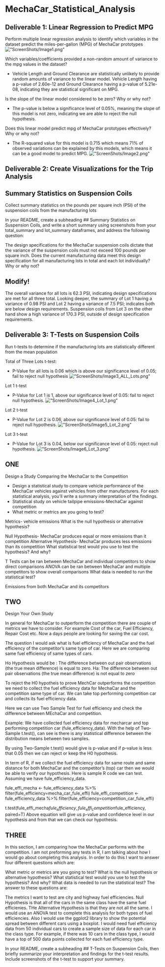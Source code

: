 # MechaCar_Statistical_Analysis


## Deliverable 1: Linear Regression to Predict MPG
Perform multiple linear regression analysis to identify which variables in the dataset predict the miles-per-gallon (MPG) of MechaCar prototypes
!["ScreenShots/Image1.png"](ScreenShots/Image1.png)

Which variables/coefficients provided a non-random amount of variance to the mpg values in the dataset?
- Vehicle Length and Ground Clearance are statistically unlikely to provide random amounts of variance to the linear model. Vehicle Length having a p-value of 2.60e-12 and Ground Clearance having a p-value of 5.21e-08, indicating they are statistical significant on MPG.

Is the slope of the linear model considered to be zero? Why or why not?
- The p-value is below a significance level of 0.05%, meaning the slope of this model is not zero, indicating we are able to reject the null hypothesis.

Does this linear model predict mpg of MechaCar prototypes effectively? Why or why not?
- The R-squared value for this model is 0.715 which means 71% of observed variations can be explained by this models, which means it can be a good model to predict MPG.
!["ScreenShots/Image2.png"](ScreenShots/Image2.png)

## Deliverable 2: Create Visualizations for the Trip Analysis
## Summary Statistics on Suspension Coils

Collect summary statistics on the pounds per square inch (PSI) of the suspension coils from the manufacturing lots

In your README, create a subheading ## Summary Statistics on Suspension Coils, and write a short summary using screenshots from your total_summary and lot_summary dataframes, and address the following question:

The design specifications for the MechaCar suspension coils dictate that the variance of the suspension coils must not exceed 100 pounds per square inch.
Does the current manufacturing data meet this design specification for all manufacturing lots in total and each lot individually?
Why or why not?

## Modify!
The overall variance for all lots is 62.3 PSI, indicating design specifications are met for all three total.
Looking deeper, the summary of Lot 1 having a variance of 0.98 PSI and Lot 2 having a variance of 7.5 PSI; indicates both are below design requirements.
Suspension coils from Lot 3 on the other hand show a high variance of 170.3 PSI, outside of design specification requirements.

## Deliverable 3: T-Tests on Suspension Coils

Run t-tests to determine if the manufacturing lots are statistically different from the mean population

Total of Three Lots t-test:
- P-Value for all lots is 0.06 which is above our significance level of 0.05; fail to reject null hypothesis
!["ScreenShots/Image3_ALL_Lots.png"](ScreenShots/Image3_ALL_Lots.png)

Lot 1 t-test
- P-Value for Lot 1 is 1, above our significance level of 0.05: fail to reject null hypothesis.
!["ScreenShots/Image4_Lot_1.png"](ScreenShots/Image4_Lot_1.png)

Lot 2 t-test
- P-Value for Lot 2 is 0.06, above our significance level of 0.05: fail to reject null hypothesis.
!["ScreenShots/Image5_Lot_2.png"](ScreenShots/Image5_Lot_2.png)

Lot 3 t-test
- P-Value for Lot 3 is 0.04, below our significance level of 0.05: reject null hypothesis.
!["ScreenShots/Image6_Lot_3.png"](ScreenShots/Image6_Lot_3.png)



## ONE
Design a Study Comparing the MechaCar to the Competition
- Design a statistical study to compare vehicle performance of the MechaCar vehicles against vehicles from other manufacturers. For each statistical analysis, you’ll write a summary interpretation of the findings.
- Statistical study on vehicle tailpipe emissions-MechaCar against competition
- What metric or metrics are you going to test?

Metrics- vehicle emissions
What is the null hypothesis or alternative hypothesis?

Null Hypothesis- MechaCar produces equal or more emissions than it competition
Alternative Hypothesis- MechaCar produces less emissions than its competition
What statistical test would you use to test the hypothesis? And why?

T Tests can be ran between MechaCar and individual competitors to show direct comparisons
ANOVA can be ran between MechaCar and multiple competitors to show overall comparisons
What data is needed to run the statistical test?

Emissions from both MechaCar and its competitors




## TWO
Design Your Own Study

In general for MechaCar to outperform the competition there are couple of metrics we have to consider. For example Cost of the car, Fuel Efficiency, Repair Cost etc. Now a days people are looking for saving the car cost. 

The question I would ask what is fuel efficiency of MechaCar and the fuel efficiency of the competitor’s same type of car. Here we are comparing same fuel efficiency of same types of cars. 

Ho Hypothesis would be : The difference between out pair observations (the true mean difference) is equal to zero.
Ha: The difference between out pair observations (the true mean difference) is not equal to zero

To reject the H0 hypotheis to prove MechCar outperforms the competition we need to collect the fuel efficiency data for MechaCar and the competition same type of car. We can take top performing competition car and collects its fuel efficiency data.

Here we can use Two Sample Test for fuel efficiency and check the difference between MEchaCar and competition.

Example:
We have collected fuel efficiency data for mecharcar and top performing competition car (fule_efficiency_data). With the help of Two-Sample t.test(), can see is there is any statistical difference between the distribution means between two samples.

By using Two-Sample t.test() would give is p-value and if p-value is less that 0.05 then we can reject or keep the H0 hypothesis.

In term of R, if we collect the fuel efficiency data for same route and same distance for both MechaCar and the competitor’s (top) car then we would be able to verify our hypothesis. Here is sample R code we can test. Assuming we have fule_efficiency_data.

fule_effi_mecha <- fule_efficiency_data %>% filter(fule_efficiency=mecha_car_fule_effi)
fule_effi_competition <- fule_efficiency_data %>% filter(fule_efficiency=competition_car_fule_effi)

t.test(fule_effi_mecha$fule_efficiency, fule_effi_competition$fule_efficiency, paired=T)
Above equation will give us p-value and confidence level in our hypothesis and from that we can check our hypothesis.


## THREE
In this section, I am comparing how the MechaCar performs with the competition. I am not preforming any tests in R, I am talking about how I would go about completing this analysis. In order to do this I want to answer four different questions which are:

What metric or metrics are you going to test?
What is the null hypothesis or alternative hypothesis?
What statistical test would you use to test the hypothesis? And why?
What data is needed to run the statistical test?
The answer to these questions are:

The metrics I want to test are city and highway fuel efficiencies.
Null Hypothesis is that all of the cars in the same class have the same fuel efficienies. THe Alternative Hypothesis is that they are not all the same.
I would use an ANOVA test to complete this analysis for both types of fuel efficiencies. Also I would use the ggplot2 library to show the potential spread between different cars using a boxplot.
I would need fuel efficiency data from 50 individual cars to create a sample size of data for each car in the class type. For example, if there was 10 cars in the class type, I would have a top of 500 data points collected for each fuel efficiency type.



In your README, create a subheading ## T-Tests on Suspension Coils, then briefly summarize your interpretation and findings for the t-test results.
Include screenshots of the t-test to support your summary.

